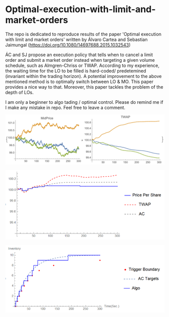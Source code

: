 # Optimal-execution-with-limit-and-market-orders
The repo is dedicated to reproduce results of the paper 'Optimal execution with limit and market orders' written by Álvaro Cartea and Sebastian Jaimungal (https://doi.org/10.1080/14697688.2015.1032543)


ÁC and SJ propose an execution policy that tells when to cancel a limit order and submit a market order instead when targeting 
a given volume schedule, such as Almgren-Chriss or TWAP. According to my experience, the waiting time for the LO to be filled is 
hard-coded/ predetemined (invariant within the trading horizon). A potential improvement to the above mentioned method is to optimally switch
between LO & MO. This paper provides a nice way to that. Moreover, this paper tackles the problem of the depth of LOs.



I am only a beginner to algo tading / optimal control. Please do remind me if I make any mistake in repo. Feel free to leave a comment.



![plot1](./mid_price.png)





![plot2](./price_per_share_.png)




![plot3](./schedule.png)
